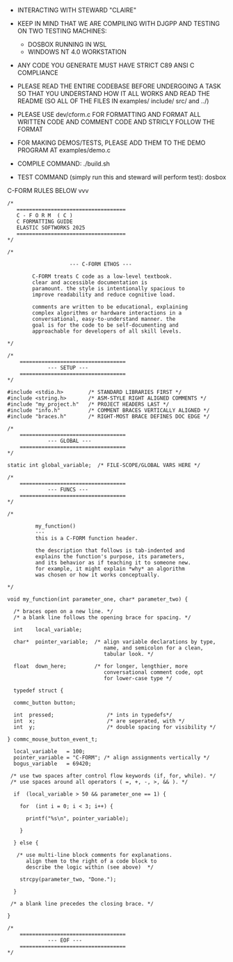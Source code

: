  - INTERACTING WITH STEWARD "CLAIRE"

 - KEEP IN MIND THAT WE ARE COMPILING WITH DJGPP AND TESTING ON TWO TESTING MACHINES:
    - DOSBOX RUNNING IN WSL
    - WINDOWS NT 4.0 WORKSTATION 
 
 - ANY CODE YOU GENERATE MUST HAVE STRICT C89 ANSI C COMPLIANCE

 - PLEASE READ THE ENTIRE CODEBASE BEFORE UNDERGOING A TASK SO THAT YOU UNDERSTAND HOW IT ALL WORKS AND READ THE README (SO ALL OF THE FILES IN examples/ include/ src/ and ../)

 - PLEASE USE dev/cform.c FOR FORMATTING AND FORMAT ALL WRITTEN CODE AND COMMENT CODE AND
   STRICLY FOLLOW THE FORMAT

 -  FOR MAKING DEMOS/TESTS, PLEASE ADD THEM TO THE DEMO PROGRAM AT examples/demo.c

  - COMPILE COMMAND: ./build.sh

  - TEST COMMAND (simply run this and steward will perform test): dosbox


C-FORM RULES BELOW vvv

```
/* 	
   ===================================
   C - F O R M  ( C )
   C FORMATTING GUIDE
   ELASTIC SOFTWORKS 2025
   ===================================
*/

/*

	                --- C-FORM ETHOS ---

	    C-FORM treats C code as a low-level textbook.
	    clear and accessible documentation is
	    paramount. the style is intentionally spacious to
	    improve readability and reduce cognitive load.
	       
	    comments are written to be educational, explaining
	    complex algorithms or hardware interactions in a
	    conversational, easy-to-understand manner. the
	    goal is for the code to be self-documenting and
	    approachable for developers of all skill levels.

*/

/* 
	==================================
             --- SETUP ---
	==================================
*/

#include <stdio.h>        /* STANDARD LIBRARIES FIRST */
#include <string.h>       /* ASM-STYLE RIGHT ALIGNED COMMENTS */
#include "my_project.h"   /* PROJECT HEADERS LAST */
#include "info.h"         /* COMMENT BRACES VERTICALLY ALIGNED */
#include "braces.h"       /* RIGHT-MOST BRACE DEFINES DOC EDGE */

/* 
	==================================
             --- GLOBAL ---
	==================================
*/

static int global_variable;  /* FILE-SCOPE/GLOBAL VARS HERE */

/* 
	==================================
             --- FUNCS ---
	==================================
*/

/*

         my_function()
	     ---
	     this is a C-FORM function header.
	       
	     the description that follows is tab-indented and
	     explains the function's purpose, its parameters,
	     and its behavior as if teaching it to someone new.
	     for example, it might explain *why* an algorithm
	     was chosen or how it works conceptually.

*/   

void my_function(int parameter_one, char* parameter_two) {

  /* braces open on a new line. */
  /* a blank line follows the opening brace for spacing. */
  
  int	 local_variable;
  
  char*  pointer_variable;  /* align variable declarations by type,
                               name, and semicolon for a clean,
                               tabular look. */
								 
  float  down_here;         /* for longer, lengthier, more
                               conversational comment code, opt   
                               for lower-case type */

  typedef struct {

  commc_button button;

  int  pressed;                 /* ints in typedefs*/
  int  x;                       /* are seperated, with */
  int  y;                       /* double spacing for visibility */

} commc_mouse_button_event_t;

  local_variable   = 100;
  pointer_variable = "C-FORM"; /* align assignments vertically */
  bogus_variable   = 69420;

 /* use two spaces after control flow keywords (if, for, while). */
 /* use spaces around all operators ( =, +, -, >, && ). */
  
  if  (local_variable > 50 && parameter_one == 1) {

    for  (int i = 0; i < 3; i++) {

      printf("%s\n", pointer_variable);
      
    }
    
  } else {

   /* use multi-line block comments for explanations.
      align them to the right of a code block to
      describe the logic within (see above)  */
    
    strcpy(parameter_two, "Done.");
    
  }

 /* a blank line precedes the closing brace. */
  
}

/* 
	==================================
             --- EOF ---
	==================================
*/
```